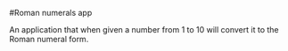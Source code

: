 #Roman numerals app

An application that when given a number from 1 to 10 will convert it to the Roman numeral form.

